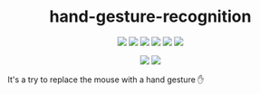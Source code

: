 <h1 align="center">hand-gesture-recognition</h1>
<div align="center">
  
<a href="https://github.com/Jimmy5467/hand-gesture-recognition/stargazers"><img src="https://img.shields.io/github/stars/Jimmy5467/hand-gesture-recognition?style=flat-square"/></a> 
<a href="https://github.com/Jimmy5467/hand-gesture-recognition/network/members"><img src="https://img.shields.io/github/forks/Jimmy5467/hand-gesture-recognition?style=flat-square"/></a> 
<a href="https://github.com/Jimmy5467/hand-gesture-recognition/pullss"><img src="https://img.shields.io/github/issues-pr/Jimmy5467/hand-gesture-recognition?&style=flat-square"/></a> 
<a href="https://github.com/Jimmy5467/hand-gesture-recognition/issues"><img src="https://img.shields.io/github/issues/Jimmy5467/hand-gesture-recognition?style=flat-square"/></a> 
<a href="https://github.com/Jimmy5467/hand-gesture-recognition/graphs/contributors"><img src="https://img.shields.io/github/contributors/Jimmy5467/hand-gesture-recognition?&style=flat-square&color=orange"/></a> 
<a href="https://github.com/Jimmy5467/hand-gesture-recognition/blob/master/LICENSE"><img src="https://img.shields.io/github/license/Jimmy5467/hand-gesture-recognition?&style=flat-square&color=yellow"/></a> 
<br>
  
![](https://img.shields.io/badge/Star-If_Liked-%23FF0000.svg?&style=flat-square&logoColor=white&color=white)
![](https://img.shields.io/badge/Fork-If_you_found_interesting-%23FF0000.svg?&style=flat-square&logoColor=white&color=white)<br>
</div>  


It's a try to replace the mouse with a hand gesture :hand: 
